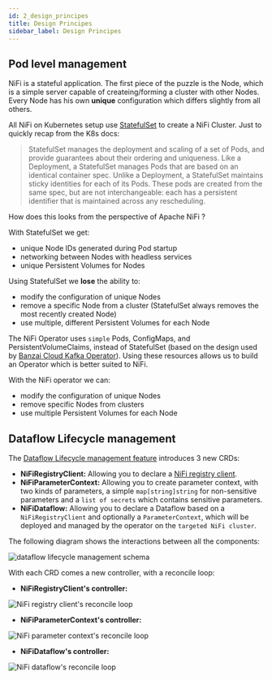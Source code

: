 ```yaml
---
id: 2_design_principes
title: Design Principes
sidebar_label: Design Principes
---
```


## Pod level management

NiFi is a stateful application. The first piece of the puzzle is the Node, which is a simple server capable of createing/forming a cluster with other Nodes. Every Node has his own **unique** configuration which differs slightly from all others.

All NiFi on Kubernetes setup use [StatefulSet](https://kubernetes.io/docs/concepts/workloads/controllers/statefulset/) to create a NiFi Cluster. Just to quickly recap from the K8s docs:

>StatefulSet manages the deployment and scaling of a set of Pods, and provide guarantees about their ordering and uniqueness. Like a Deployment, a StatefulSet manages Pods that are based on an identical container spec. Unlike a Deployment, a StatefulSet maintains sticky identities for each of its Pods. These pods are created from the same spec, but are not interchangeable: each has a persistent identifier that is maintained across any rescheduling.

How does this looks from the perspective of Apache NiFi ?

With StatefulSet we get:
- unique Node IDs generated during Pod startup
- networking between Nodes with headless services
- unique Persistent Volumes for Nodes

Using StatefulSet we **lose**  the ability to:

- modify the configuration of unique Nodes
- remove a specific Node from a cluster (StatefulSet always removes the most recently created Node)
- use multiple, different Persistent Volumes for each Node

The NiFi Operator uses `simple` Pods, ConfigMaps, and PersistentVolumeClaims, instead of StatefulSet (based on the design used by [Banzai Cloud Kafka Operator](https://github.com/banzaicloud/kafka-operator)). 
Using these resources allows us to build an Operator which is better suited to NiFi.

With the NiFi operator we can:

- modify the configuration of unique Nodes
- remove specific Nodes from clusters
- use multiple Persistent Volumes for each Node

## Dataflow Lifecycle management

The [Dataflow Lifecycle management feature](./3_features.md#dataflow-lifecycle-management-via-crd) introduces 3 new CRDs:

- **NiFiRegistryClient:** Allowing you to declare a [NiFi registry client](https://nifi.apache.org/docs/nifi-registry-docs/html/getting-started.html#connect-nifi-to-the-registry).
- **NiFiParameterContext:** Allowing you to create parameter context, with two kinds of parameters, a simple `map[string]string` for non-sensitive parameters and a `list of secrets` which contains sensitive parameters.
- **NiFiDataflow:** Allowing you to declare a Dataflow based on a `NiFiRegistryClient` and optionally a `ParameterContext`, which will be deployed and managed by the operator on the `targeted NiFi cluster`.

The following diagram shows the interactions between all the components: 

![dataflow lifecycle management schema](/img/1_concepts/2_design_principes/dataflow_lifecycle_management_schema.jpg)

With each CRD comes a new controller, with a reconcile loop: 

- **NiFiRegistryClient's controller:** 

![NiFi registry client's reconcile loop](/img/1_concepts/2_design_principes/registry_client_reconcile_loop.jpeg)

- **NiFiParameterContext's controller:** 

![NiFi parameter context's reconcile loop](/img/1_concepts/2_design_principes/parameter_context_reconcile_loop.jpeg)

- **NiFiDataflow's controller:** 

![NiFi dataflow's reconcile loop](/img/1_concepts/2_design_principes/dataflow_reconcile_loop.jpeg)

